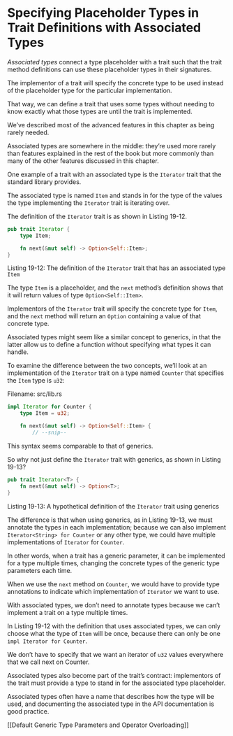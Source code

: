 # Specifying Placeholder Types in Trait Definitions with Associated Types

*Associated types* connect a type placeholder with a trait such that the trait method definitions can use these placeholder types in their signatures.

The implementor of a trait will specify the concrete type to be used instead of the placeholder type for the particular implementation.

That way, we can define a trait that uses some types without needing to know exactly what those types are until the trait is implemented.



We’ve described most of the advanced features in this chapter as being rarely needed.

Associated types are somewhere in the middle: they’re used more rarely than features explained in the rest of the book but more commonly than many of the other features discussed in this chapter.



One example of a trait with an associated type is the `Iterator` trait that the standard library provides.

The associated type is named `Item` and stands in for the type of the values the type implementing the `Iterator` trait is iterating over.

The definition of the `Iterator` trait is as shown in Listing 19-12.

```rust
pub trait Iterator {
    type Item;

    fn next(&mut self) -> Option<Self::Item>;
}
```

Listing 19-12: The definition of the `Iterator` trait that has an associated type `Item`


The type `Item` is a placeholder, and the `next` method’s definition shows that it will return values of type `Option<Self::Item>`.

Implementors of the `Iterator` trait will specify the concrete type for `Item`, and the `next` method will return an `Option` containing a value of that concrete type.



Associated types might seem like a similar concept to generics, in that the latter allow us to define a function without specifying what types it can handle.

To examine the difference between the two concepts, we’ll look at an implementation of the `Iterator` trait on a type named `Counter` that specifies the `Item` type is `u32`:

Filename: src/lib.rs

```rust
impl Iterator for Counter {
    type Item = u32;

    fn next(&mut self) -> Option<Self::Item> {
        // --snip--
```

This syntax seems comparable to that of generics.

So why not just define the `Iterator` trait with generics, as shown in Listing 19-13?

```rust
pub trait Iterator<T> {
    fn next(&mut self) -> Option<T>;
}
```

Listing 19-13: A hypothetical definition of the `Iterator` trait using generics


The difference is that when using generics, as in Listing 19-13, we must annotate the types in each implementation; because we can also implement `Iterator<String> for Counter` or any other type, we could have multiple implementations of `Iterator` for `Counter`.

In other words, when a trait has a generic parameter, it can be implemented for a type multiple times, changing the concrete types of the generic type parameters each time.

When we use the `next` method on `Counter`, we would have to provide type annotations to indicate which implementation of `Iterator` we want to use.



With associated types, we don’t need to annotate types because we can’t implement a trait on a type multiple times.

In Listing 19-12 with the definition that uses associated types, we can only choose what the type of `Item` will be once, because there can only be one `impl Iterator for Counter`.

We don’t have to specify that we want an iterator of `u32` values everywhere that we call next on Counter.



Associated types also become part of the trait’s contract: implementors of the trait must provide a type to stand in for the associated type placeholder.

Associated types often have a name that describes how the type will be used, and documenting the associated type in the API documentation is good practice.



[[Default Generic Type Parameters and Operator Overloading]]
